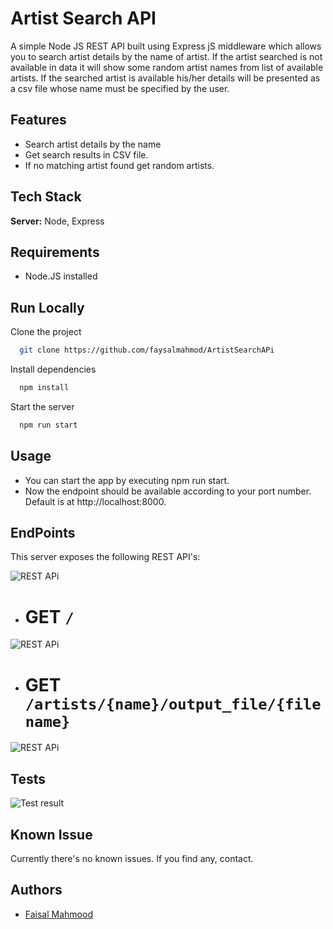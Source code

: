 
# Artist Search API


A simple Node JS REST API built using Express jS middleware which allows you to search artist details by the name of artist.
If the artist searched is not available in data it will show some random artist names from list of available artists. If the searched artist is available his/her details will be presented as a csv file whose name must be specified by the user.
  


## Features

- Search artist details by the name
- Get search results in CSV file.
- If no matching artist found get random artists.


## Tech Stack

**Server:** Node, Express


## Requirements
- Node.JS installed 
## Run Locally

Clone the project

```bash
  git clone https://github.com/faysalmahmod/ArtistSearchAPi
```

Install dependencies

```bash
  npm install
```

Start the server

```bash
  npm run start
```


## Usage

- You can start the app by executing npm run start.
- Now the endpoint should be available according to your port number. Default is at http://localhost:8000.


## EndPoints
This server exposes the following REST API's:



![REST APi](https://iili.io/mNS3a2.md.png)
- # GET ```/ ```
![REST APi](https://iili.io/mNUgqJ.md.png)
- # GET ```/artists/{name}/output_file/{filename}```
![REST APi](https://iili.io/mNUr0v.png)

## Tests
![Test result](https://iili.io/mNbH21.png)


## Known Issue
Currently there's no known issues. If you find any, contact.
## Authors

- [Faisal Mahmood](https://github.com/faysalmahmod)
